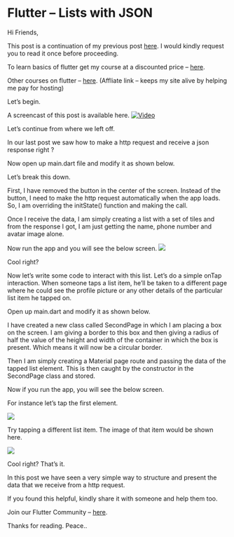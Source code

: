 # Flutter – Lists with JSON

Hi Friends,

This post is a continuation of my previous post [here](http://tphangout.com/flutter-making-http-requests/). I would kindly request you to read it once before proceeding.

To learn basics of flutter get my course at a discounted price – [here](https://www.udemy.com/learn-flutter-from-scratch/?couponCode=SPECIALOFF).

Other courses on flutter – [here](https://click.linksynergy.com/deeplink?id=VLPjcBMbd18&mid=39197&murl=https%3A%2F%2Fwww.udemy.com%2Fcourses%2Fsearch%2F%3Fq%3Dflutter). (Affliate link – keeps my site alive by helping me pay for hosting)

Let’s begin.

A screencast of this post is available here.
[![Video](https://iswift.ru/images/2020-03-31_13-16-46.png)](https://youtu.be/POexDexSpKE)


Let’s continue from where we left off.

In our last post we saw how to make a http request and receive a json response right ?

Now open up main.dart file and modify it as shown below.

<script src="https://gist.github.com/iswift-ru/384f4b90218bb3260ec077da6c3a04f9.js"></script>

Let’s break this down.

First, I have removed the button in the center of the screen. Instead of the button, I need to make the http request automatically when the app loads. So, I am overriding the initState() function and making the call.

Once I receive the data, I am simply creating a list with a set of tiles and from the response I got, I am just getting the name, phone number and avatar image alone.

Now run the app and you will see the below screen.
![](https://iswift.ru/images/Screenshot_2018-05-19-21-36-14-e1526746144606.png)

Cool right?

Now let’s write some code to interact with this list. Let’s do a simple onTap interaction. When someone taps a list item, he’ll be taken to a different page where he could see the profile picture or any other details of the particular list item he tapped on.

Open up main.dart and modify it as shown below.

<script src="https://gist.github.com/iswift-ru/47022cea476b65de3dd47421eb00317b.js"></script>

I have created a new class called SecondPage in which I am placing a box on the screen. I am giving a border to this box and then giving a radius of half the value of the height and width of the container in which the box is present. Which means it will now be a circular border.

Then I am simply creating a Material page route and passing the data of the tapped list element. This is then caught by the constructor in the SecondPage class and stored.

Now if you run the app, you will see the below screen.

For instance let’s tap the first element.

![](https://iswift.ru/images/Screenshot_2018-05-19-21-36-22-e1526746401874.png)

Try tapping a different list item. The image of that item would be shown here.

![](https://iswift.ru/images/Screenshot_2018-05-19-21-36-31-e1526746448563.png)

Cool right? That’s it.

In this post we have seen a very simple way to structure and present the data that we receive from a http request.

If you found this helpful, kindly share it with someone and help them too.

Join our Flutter Community – [here](https://discord.gg/bCSDgVG).

Thanks for reading. Peace.. 

